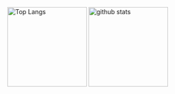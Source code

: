 
<p align="left"> 
  <img alt="Top Langs" height="180px" src="https://github-readme-stats.vercel.app/api/top-langs/?username=Wata-Naoki&theme=vue-white&show_icons=true&layout=compact&langs_count=15" />
  <img alt="github stats" height="180px" src="https://github-readme-stats.vercel.app/api?username=Wata-Naoki&show_icons=ture" />
</p>

